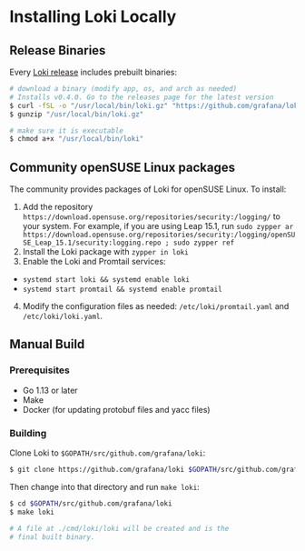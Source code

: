 # Installing Loki Locally

## Release Binaries

Every [Loki release](https://github.com/grafana/loki/releases) includes
prebuilt binaries:

```bash
# download a binary (modify app, os, and arch as needed)
# Installs v0.4.0. Go to the releases page for the latest version
$ curl -fSL -o "/usr/local/bin/loki.gz" "https://github.com/grafana/loki/releases/download/v0.4.0/loki-linux-amd64.gz"
$ gunzip "/usr/local/bin/loki.gz"

# make sure it is executable
$ chmod a+x "/usr/local/bin/loki"
```

## Community openSUSE Linux packages

The community provides packages of Loki for openSUSE Linux. To install:

1. Add the repository `https://download.opensuse.org/repositories/security:/logging/`
   to your system. For example, if you are using Leap 15.1, run
   `sudo zypper ar https://download.opensuse.org/repositories/security:/logging/openSUSE_Leap_15.1/security:logging.repo ; sudo zypper ref`
2. Install the Loki package with `zypper in loki`
3. Enable the Loki and Promtail services:
  - `systemd start loki && systemd enable loki`
  - `systemd start promtail && systemd enable promtail`
4. Modify the configuration files as needed: `/etc/loki/promtail.yaml` and
   `/etc/loki/loki.yaml`.

## Manual Build

### Prerequisites

- Go 1.13 or later
- Make
- Docker (for updating protobuf files and yacc files)

### Building

Clone Loki to `$GOPATH/src/github.com/grafana/loki`:

```bash
$ git clone https://github.com/grafana/loki $GOPATH/src/github.com/grafana/loki
```

Then change into that directory and run `make loki`:

```bash
$ cd $GOPATH/src/github.com/grafana/loki
$ make loki

# A file at ./cmd/loki/loki will be created and is the
# final built binary.
```
